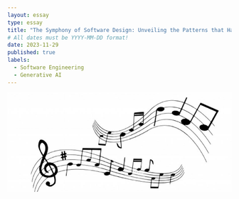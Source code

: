 ```yaml
---
layout: essay
type: essay
title: "The Symphony of Software Design: Unveiling the Patterns that Harmonize Code"
# All dates must be YYYY-MM-DD format!
date: 2023-11-29
published: true
labels:
  - Software Engineering
  - Generative AI
---
```

<img width="1200px" class="rounded float-start pe-4" src="../img/music.jpg">
